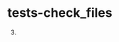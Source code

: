 # tests-check_files



3.
<?xml version="1.0" encoding="UTF-8"?>
<Root>
 <Stations>
   <Station id="1" name="station 1" />
   <Station id="2" name="station 2" />
   <Station id="3" name="station 3" />
   <Station id="4" name="station 4" />
 </Stations>
<Routes>
   <Route id="1" from="1" to="2" />
   <Route id="2" from="2" to="3" />
   <Route id="3" from="3" to="4" />
</Routes>
</Root>